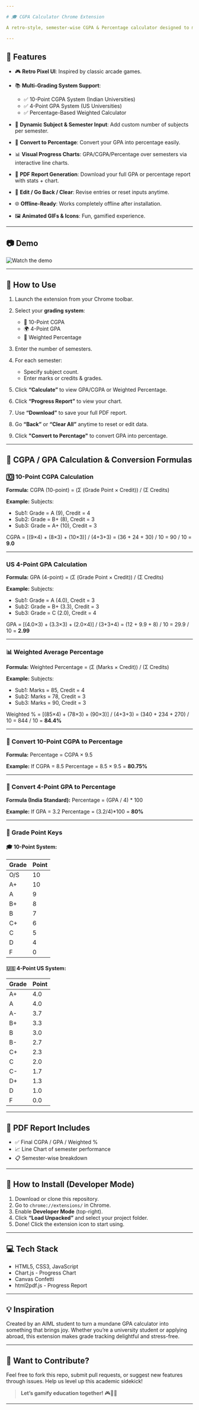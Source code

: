 ```yaml
---

# 🎓 CGPA Calculator Chrome Extension

A retro-style, semester-wise CGPA & Percentage calculator designed to make academic tracking engaging. Powered by animated visuals and flexible grading systems, it's perfect for students who want an interactive way to manage their grades.

---
```


## 🚀 Features

* 🎮 **Retro Pixel UI**: Inspired by classic arcade games.
* 📚 **Multi-Grading System Support**:

  * ✅ 10-Point CGPA System (Indian Universities)
  * ✅ 4-Point GPA System (US Universities)
  * ✅ Percentage-Based Weighted Calculator
* 🧮 **Dynamic Subject & Semester Input**: Add custom number of subjects per semester.
* 🟰 **Convert to Percentage**: Convert your GPA into percentage easily.
* 📊 **Visual Progress Charts**: GPA/CGPA/Percentage over semesters via interactive line charts.
* 📝 **PDF Report Generation**: Download your full GPA or percentage report with stats + chart.
* 🔁 **Edit / Go Back / Clear**: Revise entries or reset inputs anytime.
* 🌐 **Offline-Ready**: Works completely offline after installation.
* 🖼️ **Animated GIFs & Icons**: Fun, gamified experience.

---

## 📷 Demo

![Watch the demo](assets/demo2.gif)

---

## 🧠 How to Use

1. Launch the extension from your Chrome toolbar.
2. Select your **grading system**:

   * 📘 10-Point CGPA
   * 🌍 4-Point GPA
   * 🎯 Weighted Percentage
3. Enter the number of semesters.
4. For each semester:

   * Specify subject count.
   * Enter marks or credits & grades.
5. Click **“Calculate”** to view GPA/CGPA or Weighted Percentage.
6. Click **“Progress Report”** to view your chart.
7. Use **“Download”** to save your full PDF report.
8. Go **“Back”** or **“Clear All”** anytime to reset or edit data.
9. Click **"Convert to Percntage"** to convert GPA into percentage.

---

## 📘 CGPA / GPA Calculation & Conversion Formulas

### 🔟 10-Point CGPA Calculation

**Formula:**
CGPA (10-point) = (Σ (Grade Point × Credit)) / (Σ Credits)

**Example:**
Subjects:

* Sub1: Grade = A (9), Credit = 4
* Sub2: Grade = B+ (8), Credit = 3
* Sub3: Grade = A+ (10), Credit = 3

CGPA = \[(9×4) + (8×3) + (10×3)] / (4+3+3)
\= (36 + 24 + 30) / 10 = 90 / 10 = **9.0**

---

### US 4-Point GPA Calculation

**Formula:**
GPA (4-point) = (Σ (Grade Point × Credit)) / (Σ Credits)

**Example:**
Subjects:

* Sub1: Grade = A (4.0), Credit = 3
* Sub2: Grade = B+ (3.3), Credit = 3
* Sub3: Grade = C (2.0), Credit = 4

GPA = \[(4.0×3) + (3.3×3) + (2.0×4)] / (3+3+4)
\= (12 + 9.9 + 8) / 10 = 29.9 / 10 = **2.99**

---

### 📊 Weighted Average Percentage

**Formula:**
Weighted Percentage = (Σ (Marks × Credit)) / (Σ Credits)

**Example:**
Subjects:

* Sub1: Marks = 85, Credit = 4
* Sub2: Marks = 78, Credit = 3
* Sub3: Marks = 90, Credit = 3

Weighted % = \[(85×4) + (78×3) + (90×3)] / (4+3+3)
\= (340 + 234 + 270) / 10 = 844 / 10 = **84.4%**

---

### 🔁 Convert 10-Point CGPA to Percentage

**Formula:**
Percentage = CGPA × 9.5

**Example:**
If CGPA = 8.5
Percentage = 8.5 × 9.5 = **80.75%**

---

### 🔁 Convert 4-Point GPA to Percentage

**Formula (India Standard):**
Percentage = (GPA / 4) * 100

**Example:**
If GPA = 3.2
Percentage = (3.2/4)*100 = **80%**

---

### 📘 Grade Point Keys

#### 🎓 10-Point System:

| Grade | Point |
| ----- | ----- |
| O/S     | 10    |
| A+    | 10    |
| A     | 9     |
| B+    | 8     |
| B     | 7     |
| C+    | 6     |
| C     | 5     |
| D     | 4     |
| F     | 0     |

#### 🇺🇸 4-Point US System:

| Grade | Point |
| ----- | ----- |
| A+    | 4.0   |
| A     | 4.0   |
| A-    | 3.7   |
| B+    | 3.3   |
| B     | 3.0   |
| B-    | 2.7   |
| C+    | 2.3   |
| C     | 2.0   |
| C-    | 1.7   |
| D+    | 1.3   |
| D     | 1.0   |
| F     | 0.0   |

---

## 📄 PDF Report Includes

* ✅ Final CGPA / GPA / Weighted %
* 📈 Line Chart of semester performance
* 📋 Semester-wise breakdown

---

## 📁 How to Install (Developer Mode)

1. Download or clone this repository.
2. Go to `chrome://extensions/` in Chrome.
3. Enable **Developer Mode** (top-right).
4. Click **“Load Unpacked”** and select your project folder.
5. Done! Click the extension icon to start using.

---

## 💻 Tech Stack

* HTML5, CSS3, JavaScript
* Chart.js  - Progress Chart
* Canvas Confetti 
* html2pdf.js  - Progress Report

---

## 💡 Inspiration

Created by an AIML student to turn a mundane GPA calculator into something that brings joy. Whether you’re a university student or applying abroad, this extension makes grade tracking delightful and stress-free.

---

## 🙌 Want to Contribute?

Feel free to fork this repo, submit pull requests, or suggest new features through issues. Help us level up this academic sidekick!

> **Let’s gamify education together!** 🎮📘✨

---

